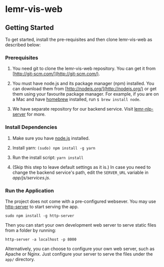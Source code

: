 # lemr-vis-web

## Getting Started

To get started, install the pre-requisites and then clone lemr-vis-web as described below:

### Prerequisites

1. You need git to clone the lemr-vis-web repository. You can get it from
[http://git-scm.com/](http://git-scm.com/).

2. You must have node.js and its package manager (npm) installed. You can download them from [http://nodejs.org/](http://nodejs.org/) or get them using your favourite package manager. For example, if you are on a Mac and have [homebrew][homebrew] installed, run `$ brew install node`.

3. We have separate repository for our backend service. Visit [lemr-nlp-server](https://github.com/trivedigaurav/lemr-nlp-server) for more. 


### Install Dependencies

1. Make sure you have [node.js][node] installed. 

2. Install yarn: `(sudo) npm install -g yarn` 

2. Run the install script: `yarn install`

3. (Skip this step to leave default settings as it is.) 
   In case you need to change the backend service's path, edit the `SERVER_URL` variable in _app/js/services.js_.

### Run the Application
The project does not come with a pre-configured websever. You may use [http-server][http-server] to start serving the app.

```
sudo npm install -g http-server
```

Then you can start your own development web server to serve static files from a folder by running:

```
http-server -a localhost -p 8000
```

Alternatively, you can choose to configure your own web server, such as Apache or Nginx. Just
configure your server to serve the files under the `app/` directory.


[git]: http://git-scm.com/
[bower]: http://bower.io
[npm]: https://www.npmjs.org/
[node]: http://nodejs.org
[grunt]: http://gruntjs.com/
[homebrew]: http://brew.sh/
[http-server]: https://github.com/indexzero/http-server
